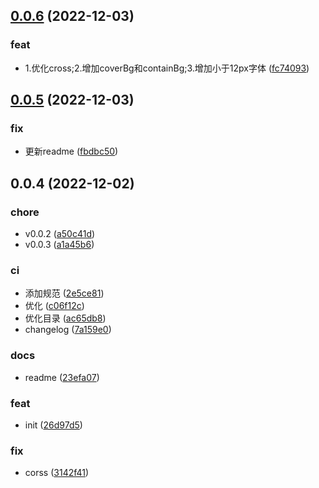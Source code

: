 ## [0.0.6](https://github.com/galaxy-s10/billd-scss/compare/v0.0.5...v0.0.6) (2022-12-03)


### feat

* 1.优化cross;2.增加coverBg和containBg;3.增加小于12px字体 ([fc74093](https://github.com/galaxy-s10/billd-scss/commit/fc74093df122a9257c1d07eae87e61d6abd5349c))



## [0.0.5](https://github.com/galaxy-s10/billd-scss/compare/v0.0.4...v0.0.5) (2022-12-03)


### fix

* 更新readme ([fbdbc50](https://github.com/galaxy-s10/billd-scss/commit/fbdbc50d45e5df5bbdb5e957da8d7a2c691295fd))



## 0.0.4 (2022-12-02)


### chore

* v0.0.2 ([a50c41d](https://github.com/galaxy-s10/billd-scss/commit/a50c41dfb8cef67280fbce5cf10af9e850e37b47))
* v0.0.3 ([a1a45b6](https://github.com/galaxy-s10/billd-scss/commit/a1a45b6765619c658510df5dbd25afc4ca601b56))

### ci

* 添加规范 ([2e5ce81](https://github.com/galaxy-s10/billd-scss/commit/2e5ce813dc101f4ed19b8458eaf902018f303c85))
* 优化 ([c06f12c](https://github.com/galaxy-s10/billd-scss/commit/c06f12c119fa00859efb75e810ec48042116777f))
* 优化目录 ([ac65db8](https://github.com/galaxy-s10/billd-scss/commit/ac65db83dede83e0c63870001a944da01ccfd545))
* changelog ([7a159e0](https://github.com/galaxy-s10/billd-scss/commit/7a159e0801b32cfbabac5d6e6c5a13c60a7f613e))

### docs

* readme ([23efa07](https://github.com/galaxy-s10/billd-scss/commit/23efa07a3771acd856b1e0e9bc85ce3f3f3620b1))

### feat

* init ([26d97d5](https://github.com/galaxy-s10/billd-scss/commit/26d97d52eb64ef7410597ff4a7432242a8d3eca7))

### fix

* corss ([3142f41](https://github.com/galaxy-s10/billd-scss/commit/3142f41fe8f979fe4b71da127b696ed2b23d89c3))



